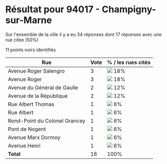 # Résultat pour 94017 - Champigny-sur-Marne

Sur l'ensemble de la ville il y a eu 34 réponses dont 17 réponses avec une rue citée (50%)

11 points noirs identifiés

| Rue | Vote | % / les rues cités|
|-----|------|-------------------|
| Avenue Roger Salengro | 3 | <img src="../../img/bar_18.gif" />&nbsp;18%|
| Avenue Roger | 3 | <img src="../../img/bar_18.gif" />&nbsp;18%|
| Avenue du Général de Gaulle | 2 | <img src="../../img/bar_12.gif" />&nbsp;12%|
| Avenue de la République | 2 | <img src="../../img/bar_12.gif" />&nbsp;12%|
| Rue Albert Thomas | 1 | <img src="../../img/bar_6.gif" />&nbsp;6%|
| Rue Albert | 1 | <img src="../../img/bar_6.gif" />&nbsp;6%|
| Rond-Point du Colonel Grancey | 1 | <img src="../../img/bar_6.gif" />&nbsp;6%|
| Pont de Nogent | 1 | <img src="../../img/bar_6.gif" />&nbsp;6%|
| Avenue Marx Dormoy | 1 | <img src="../../img/bar_6.gif" />&nbsp;6%|
| Avenue Henri | 1 | <img src="../../img/bar_6.gif" />&nbsp;6%|
| **Total** | 16 | 100%|
